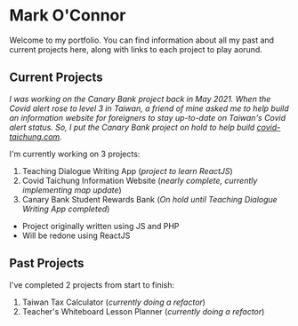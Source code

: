 # Mark O'Connor

Welcome to my portfolio. You can find information about all my past and current projects here, along with links to each project to play aorund. 

## Current Projects

*I was working on the Canary Bank project back in May 2021. When the Covid alert rose to level 3 in Taiwan, a friend of mine asked me to help build an information website for foreigners to stay up-to-date on Taiwan's Covid alert status. So, I put the Canary Bank project on hold to help build [covid-taichung.com](https://www.covid-taichung.com/).*

I'm currently working on 3 projects:

1. Teaching Dialogue Writing App (*project to learn ReactJS*)
2. Covid Taichung Information Website (*nearly complete, currently implementing map update*)
3. Canary Bank Student Rewards Bank (*On hold until Teaching Dialogue Writing App completed*)
- Project originally written using JS and PHP
- Will be redone using ReactJS

## Past Projects

I've completed 2 projects from start to finish:

1. Taiwan Tax Calculator (*currently doing a refactor*)
2. Teacher's Whiteboard Lesson Planner (*currently doing a refactor*)


